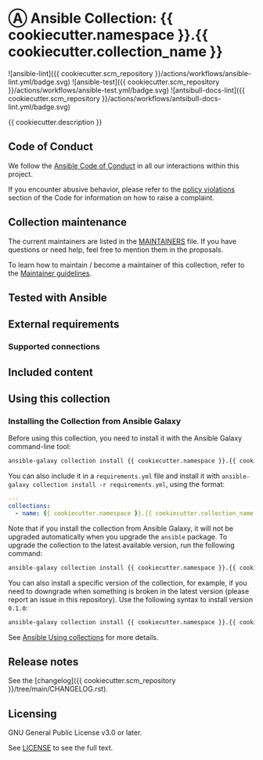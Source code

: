 # Ⓐ Ansible Collection: {{ cookiecutter.namespace }}.{{ cookiecutter.collection_name }}

![ansible-lint]({{ cookiecutter.scm_repository }}/actions/workflows/ansible-lint.yml/badge.svg)
![ansible-test]({{ cookiecutter.scm_repository }}/actions/workflows/ansible-test.yml/badge.svg)
![antsibull-docs-lint]({{ cookiecutter.scm_repository }}/actions/workflows/antsibull-docs-lint.yml/badge.svg)

{{ cookiecutter.description }}

## Code of Conduct

We follow the [Ansible Code of Conduct](https://docs.ansible.com/ansible/devel/community/code_of_conduct.html) in all our interactions within this project.

If you encounter abusive behavior, please refer to the [policy violations](https://docs.ansible.com/ansible/devel/community/code_of_conduct.html#policy-violations) section of the Code for information on how to raise a complaint.

## Collection maintenance

The current maintainers are listed in the [MAINTAINERS](MAINTAINERS) file. If you have questions or need help, feel free to mention them in the proposals.

To learn how to maintain / become a maintainer of this collection, refer to the [Maintainer guidelines](MAINTAINING.md).

## Tested with Ansible

<!-- List the versions of Ansible the collection has been tested with. Must match what is in galaxy.yml. -->

## External requirements

<!-- List any external resources the collection depends on, for example minimum versions of an OS, libraries, or utilities. Do not list other Ansible collections here. -->

### Supported connections

<!-- Optional. If your collection supports only specific connection types (such as HTTPAPI, netconf, or others), list them here. -->

## Included content

<!-- Galaxy will eventually list the module docs within the UI, but until that is ready, you may need to either describe your plugins etc here, or point to an external docsite to cover that information. -->

## Using this collection

<!--Include some quick examples that cover the most common use cases for your collection content. It can include the following examples of installation and upgrade (change NAMESPACE.COLLECTION_NAME correspondingly):-->

### Installing the Collection from Ansible Galaxy

Before using this collection, you need to install it with the Ansible Galaxy command-line tool:

```bash
ansible-galaxy collection install {{ cookiecutter.namespace }}.{{ cookiecutter.collection_name }}
```

You can also include it in a `requirements.yml` file and install it with `ansible-galaxy collection install -r requirements.yml`, using the format:

```yaml
---
collections:
  - name: {{ cookiecutter.namespace }}.{{ cookiecutter.collection_name }}
```

Note that if you install the collection from Ansible Galaxy, it will not be upgraded automatically when you upgrade the `ansible` package. To upgrade the collection to the latest available version, run the following command:

```bash
ansible-galaxy collection install {{ cookiecutter.namespace }}.{{ cookiecutter.collection_name }} --upgrade
```

You can also install a specific version of the collection, for example, if you need to downgrade when something is broken in the latest version (please report an issue in this repository). Use the following syntax to install version `0.1.0`:

```bash
ansible-galaxy collection install {{ cookiecutter.namespace }}.{{ cookiecutter.collection_name }}:==0.1.0
```

See [Ansible Using collections](https://docs.ansible.com/ansible/devel/user_guide/collections_using.html) for more details.

## Release notes

See the [changelog]({{ cookiecutter.scm_repository }}/tree/main/CHANGELOG.rst).

## Licensing

GNU General Public License v3.0 or later.

See [LICENSE](https://www.gnu.org/licenses/gpl-3.0.txt) to see the full text.
